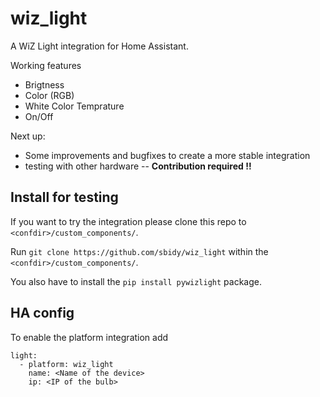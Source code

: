 # wiz_light
A WiZ Light integration for Home Assistant.

Working features 
 - Brigtness
 - Color (RGB)
 - White Color Temprature
 - On/Off

 Next up:
  - Some improvements and bugfixes to create a more stable integration
  - testing with other hardware -- **Contribution required !!**


## Install for testing 
If you want to try the integration please clone this repo to `<confdir>/custom_components/`.

Run `git clone https://github.com/sbidy/wiz_light` within the `<confdir>/custom_components/`.

You also have to install the `pip install pywizlight` package.

## HA config
To enable the platform integration add 
```
light:
  - platform: wiz_light
    name: <Name of the device>
    ip: <IP of the bulb>
```
